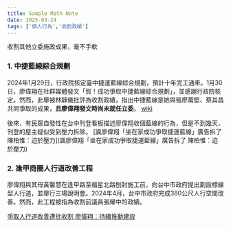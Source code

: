 ```yaml
---
title: Sample Math Note
date: 2025-03-24
tags: ['個人行為','收割政績']
---
```


<CustomH1>收割其他立委施政成果，毫不手軟</CustomH1>
<PostInfo/>

### 1. 中捷藍線綜合規劃
2024年1月29日，行政院核定臺中捷運藍線綜合規劃，預計十年完工通車。1月30日，廖偉翔在社群媒體發文「賀！成功爭取中捷藍線綜合規劃」，並感謝行政院核定。然而，此舉被林靜儀批評為收割政績，指出中捷藍線是她與張廖萬堅、蔡其昌共同爭取的成果，**且廖偉翔發文時尚未就任立委**。
[wiki](https://zh.wikipedia.org/zh-tw/%E5%BB%96%E5%81%89%E7%BF%94)

後來，有民眾自發性在台中刊登看板描述廖偉翔收個藍線的行為，但是不到幾天，刊登的屋主疑似受到壓力拆除。
[諷廖偉翔「坐在家成功爭取捷運藍線」廣告拆了 陳柏惟：迫於壓力](諷廖偉翔「坐在家成功爭取捷運藍線」廣告拆了 陳柏惟：迫於壓力)

<ImageModal
  thumbnailSrc="/image/personal-crop-1.png"
  fullSrc="/image/personal-crop-1.png"
  alt="廖偉翔在上任兩天之前臉書就發文，稱自己成功爭取捷運藍線"
/>
<ImageModal
  thumbnailSrc="/image/personal-crop-2.jpg"
  fullSrc="/image/personal-crop-2.jpg"
  alt="民眾自行捐款的大型看板"
/>
<ImageModal
  thumbnailSrc="/image/personal-crop-3.jpg"
  fullSrc="/image/personal-crop-3.jpg"
  alt="看板掛上不到幾天即被拆除"
/>

### 2. 逢甲商圈人行道改善工程
廖偉翔與其母黃馨慧在逢甲路至福星北路刨封施工前，向台中市政府提出劃設標線型人行道，並舉行三場說明會。2024年4月，台中市政府完成380公尺人行空間改善。然而，此工程被指為收割前議員張耀中的政績。

[爭取人行道改善遭批收割 廖偉翔：持續推動建設](https://www.cna.com.tw/news/aloc/202501120194.aspx)
